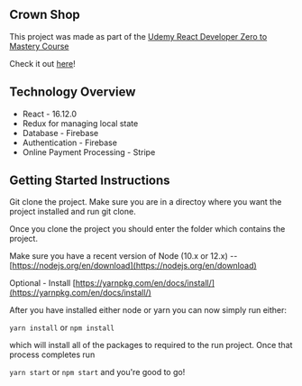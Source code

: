 ## Crown Shop

This project was made as part of the [Udemy React Developer Zero to Mastery Course](https://www.udemy.com/course/complete-react-developer-zero-to-mastery/)

Check it out [here](https://crwn-shopper.herokuapp.com/)!

## Technology Overview

- React - 16.12.0
- Redux for managing local state
- Database - Firebase
- Authentication - Firebase
- Online Payment Processing - Stripe

## Getting Started Instructions

Git clone the project. Make sure you are in a directoy where you want the project installed and run git clone.

Once you clone the project you should enter the folder which contains the project.

Make sure you have a recent version of Node (10.x or 12.x) -- [https://nodejs.org/en/download](https://nodejs.org/en/download)

Optional - Install [https://yarnpkg.com/en/docs/install/](https://yarnpkg.com/en/docs/install/)

After you have installed either node or yarn you can now simply run either:

`yarn install` or `npm install`

which will install all of the packages to required to the run project.
Once that process completes run

`yarn start` or `npm start` and you're good to go!
